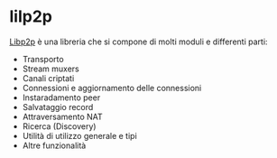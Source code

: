 # lilp2p

[Libp2p](https://libp2p.io/) è una libreria che si compone di molti moduli e differenti parti:

* Transporto
* Stream muxers
* Canali criptati
* Connessioni e aggiornamento delle connessioni
* Instaradamento peer
* Salvataggio record
* Attraversamento NAT
* Ricerca (Discovery)
* Utilità di utilizzo generale e tipi
* Altre funzionalità
